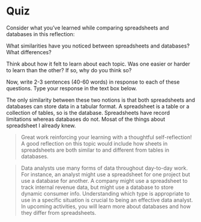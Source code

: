 # Quiz
Consider what you’ve learned while comparing spreadsheets and databases in this reflection:

What similarities have you noticed between spreadsheets and databases? What differences?

Think about how it felt to learn about each topic. Was one easier or harder to learn than the other? If so, why do you think so?

Now, write 2-3 sentences (40-60 words) in response to each of these questions. Type your response in the text box below.

The only similarity between these two notions is that both spreadsheets and databases can store data in a tabular format. A spreadsheet is a table or a collection of tables, so is the database. Spreadsheets have record limitations whereas databases do not.
Mosat of the things about spreadsheet I already knew.

> Great work reinforcing your learning with a thoughtful self-reflection! A good reflection on this topic would include how sheets in spreadsheets are both similar to and different from tables in databases.

> Data analysts use many forms of data throughout day-to-day work. For instance, an analyst might use a spreadsheet for one project but use a database for another. A company might use a spreadsheet to track internal revenue data, but might use a database to store dynamic consumer info. Understanding which type is appropriate to use in a specific situation is crucial to being an effective data analyst. In upcoming activities, you will learn more about databases and how they differ from spreadsheets.

